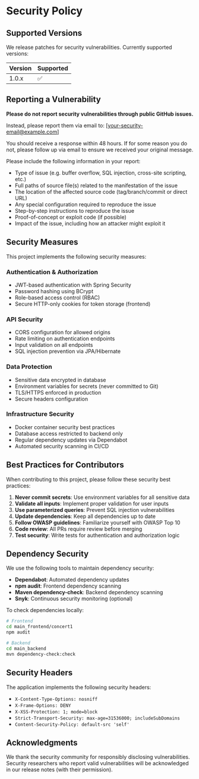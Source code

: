 # Security Policy

## Supported Versions

We release patches for security vulnerabilities. Currently supported versions:

| Version | Supported          |
| ------- | ------------------ |
| 1.0.x   | :white_check_mark: |

## Reporting a Vulnerability

**Please do not report security vulnerabilities through public GitHub issues.**

Instead, please report them via email to: [your-security-email@example.com]

You should receive a response within 48 hours. If for some reason you do not, please follow up via email to ensure we received your original message.

Please include the following information in your report:

- Type of issue (e.g. buffer overflow, SQL injection, cross-site scripting, etc.)
- Full paths of source file(s) related to the manifestation of the issue
- The location of the affected source code (tag/branch/commit or direct URL)
- Any special configuration required to reproduce the issue
- Step-by-step instructions to reproduce the issue
- Proof-of-concept or exploit code (if possible)
- Impact of the issue, including how an attacker might exploit it

## Security Measures

This project implements the following security measures:

### Authentication & Authorization
- JWT-based authentication with Spring Security
- Password hashing using BCrypt
- Role-based access control (RBAC)
- Secure HTTP-only cookies for token storage (frontend)

### API Security
- CORS configuration for allowed origins
- Rate limiting on authentication endpoints
- Input validation on all endpoints
- SQL injection prevention via JPA/Hibernate

### Data Protection
- Sensitive data encrypted in database
- Environment variables for secrets (never committed to Git)
- TLS/HTTPS enforced in production
- Secure headers configuration

### Infrastructure Security
- Docker container security best practices
- Database access restricted to backend only
- Regular dependency updates via Dependabot
- Automated security scanning in CI/CD

## Best Practices for Contributors

When contributing to this project, please follow these security best practices:

1. **Never commit secrets**: Use environment variables for all sensitive data
2. **Validate all inputs**: Implement proper validation for user inputs
3. **Use parameterized queries**: Prevent SQL injection vulnerabilities
4. **Update dependencies**: Keep all dependencies up to date
5. **Follow OWASP guidelines**: Familiarize yourself with OWASP Top 10
6. **Code review**: All PRs require review before merging
7. **Test security**: Write tests for authentication and authorization logic

## Dependency Security

We use the following tools to maintain dependency security:

- **Dependabot**: Automated dependency updates
- **npm audit**: Frontend dependency scanning
- **Maven dependency-check**: Backend dependency scanning
- **Snyk**: Continuous security monitoring (optional)

To check dependencies locally:

```bash
# Frontend
cd main_frontend/concert1
npm audit

# Backend
cd main_backend
mvn dependency-check:check
```

## Security Headers

The application implements the following security headers:

- `X-Content-Type-Options: nosniff`
- `X-Frame-Options: DENY`
- `X-XSS-Protection: 1; mode=block`
- `Strict-Transport-Security: max-age=31536000; includeSubDomains`
- `Content-Security-Policy: default-src 'self'`

## Acknowledgments

We thank the security community for responsibly disclosing vulnerabilities. Security researchers who report valid vulnerabilities will be acknowledged in our release notes (with their permission).
